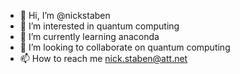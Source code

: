 - 👋 Hi, I’m @nickstaben
- 👀 I’m interested in quantum computing
- 🌱 I’m currently learning anaconda
- 💞️ I’m looking to collaborate on quantum computing
- 📫 How to reach me nick.staben@att.net

<!---
nickstaben/nickstaben is a ✨ special ✨ repository because its `README.md` (this file) appears on your GitHub profile.
You can click the Preview link to take a look at your changes.
--->
